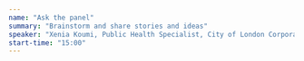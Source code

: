 ```yaml
---
name: "Ask the panel"
summary: "Brainstorm and share stories and ideas"
speaker: "Xenia Koumi, Public Health Specialist, City of London Corporation <br>Nicola Forristal, UK Group Chief People Officer, Havas Creative Group"
start-time: "15:00"
---
```

